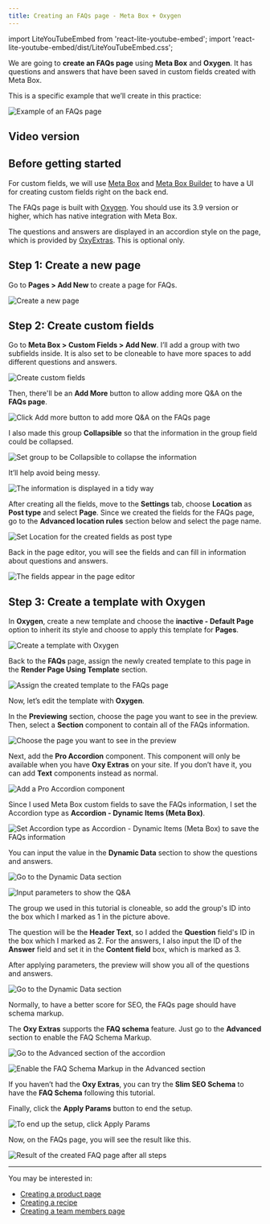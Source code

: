 ```yaml
---
title: Creating an FAQs page - Meta Box + Oxygen
---
```


import LiteYouTubeEmbed from 'react-lite-youtube-embed';
import 'react-lite-youtube-embed/dist/LiteYouTubeEmbed.css';

We are going to **create an FAQs page** using **Meta Box** and **Oxygen**. It has questions and answers that have been saved in custom fields created with Meta Box.

This is a specific example that we’ll create in this practice:

![Example of an FAQs page](https://i.imgur.com/DNgiXCm.png)

## Video version

<LiteYouTubeEmbed id='K0F-Mbiz_ls' />

## Before getting started

For custom fields, we will use [Meta Box](https://metabox.io/) and [Meta Box Builder](https://metabox.io/plugins/meta-box-builder/) to have a UI for creating custom fields right on the back end.

The FAQs page is built with [Oxygen](https://oxygenbuilder.com/). You should use its 3.9 version or higher, which has native integration with Meta Box.

The questions and answers are displayed in an accordion style on the page, which is provided by [OxyExtras](https://oxyextras.com/). This is optional only.

## Step 1: Create a new page

Go to **Pages > Add New** to create a page for FAQs.

![Create a new page](https://i.imgur.com/n1QF4Yl.png)

## Step 2: Create custom fields

Go to **Meta Box > Custom Fields > Add New**. I’ll add a group with two subfields inside. It is also set to be cloneable to have more spaces to add different questions and answers.

![Create custom fields](https://i.imgur.com/zwh3H9m.png)

Then, there'll be an **Add More** button to allow adding more Q&A on the **FAQs page**.

![Click Add more button to add more Q&A on the FAQs page](https://i.imgur.com/QJCZxzt.png)

I also made this group **Collapsible** so that the information in the group field could be collapsed.

![Set group to be Collapsible to collapse the information](https://i.imgur.com/85DgUtu.png)

It’ll help avoid being messy.

![The information is displayed in a tidy way](https://i.imgur.com/vl9VY5s.png)

After creating all the fields, move to the **Settings** tab, choose **Location** as **Post type** and select **Page**. Since we created the fields for the FAQs page, go to the **Advanced location rules** section below and select the page name.

![Set Location for the created fields as post type](https://i.imgur.com/KieFPaY.png)

Back in the page editor, you will see the fields and can fill in information about questions and answers.

![The fields appear in the page editor](https://i.imgur.com/hR9kpeL.png)

## Step 3: Create a template with Oxygen

In **Oxygen**, create a new template and choose the **inactive - Default Page** option to inherit its style and choose to apply this template for **Pages**.

![Create a template with Oxygen](https://i.imgur.com/pogPyfZ.png)

Back to the **FAQs** page, assign the newly created template to this page in the **Render Page Using Template** section.

![Assign the created template to the FAQs page](https://i.imgur.com/98U2QBB.png)

Now, let’s edit the template with **Oxygen**.

In the **Previewing** section, choose the page you want to see in the preview. Then, select a **Section** component to contain all of the FAQs information.

![Choose the page you want to see in the preview](https://i.imgur.com/5adiUY5.png)

Next, add the **Pro Accordion** component. This component will only be available when you have **Oxy Extras** on your site. If you don’t have it, you can add **Text** components instead as normal.

![Add a Pro Accordion component](https://i.imgur.com/vsIxJLd.png)

Since I used Meta Box custom fields to save the FAQs information, I set the Accordion type as **Accordion - Dynamic Items (Meta Box)**.

![Set Accordion type as Accordion - Dynamic Items (Meta Box) to save the FAQs information ](https://i.imgur.com/Jo8ZKIT.png)

You can input the value in the **Dynamic Data** section to show the questions and answers.

![Go to the Dynamic Data section](https://i.imgur.com/OHjsovu.png)

![Input parameters to show the Q&A](https://i.imgur.com/LpS5GPo.png)

The group we used in this tutorial is cloneable, so add the group's ID into the box which I marked as 1 in the picture above.

The question will be the **Header Text**, so I added the **Question** field's ID in the box which I marked as 2. For the answers, I also input the ID of the **Answer** field and set it in the **Content field** box, which is marked as 3.

After applying parameters, the preview will show you all of the questions and answers.

![Go to the Dynamic Data section](https://i.imgur.com/w8gIjN8.png)

Normally, to have a better score for SEO, the FAQs page should have schema markup.

The **Oxy Extras** supports the **FAQ schema** feature. Just go to the **Advanced** section to enable the FAQ Schema Markup.

![Go to the Advanced section of the accordion](https://i.imgur.com/w8gIjN8.png)

![Enable the FAQ Schema Markup in the Advanced section](https://i.imgur.com/e6qJH4Q.png)

If you haven’t had the **Oxy Extras**, you can try the **Slim SEO Schema** to have the **FAQ Schema** following this tutorial.

Finally, click the **Apply Params** button to end the setup.

![To end up the setup, click Apply Params](https://i.imgur.com/v3O4GpT.png)

Now, on the FAQs page, you will see the result like this.

![Result of the created FAQ page after all steps](https://i.imgur.com/iL7LKx4.gif)

------

You may be interested in: 

* [Creating a product page](https://docs.metabox.io/tutorials/create-product-page-meta-box-oxygen/)
* [Creating a recipe](https://docs.metabox.io/tutorials/create-recipe-meta-box-oxygen/)
* [Creating a team members page](https://docs.metabox.io/tutorials/create-team-members-page-meta-box-oxygen/)

